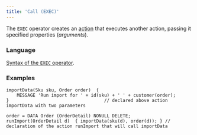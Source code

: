 ```yaml
---
title: 'Call (EXEC)'
---
```


The `EXEC` operator creates an [action](Actions.md) that executes another action, passing it specified properties (*arguments*).

### Language

[Syntax of the `EXEC` operator](EXEC_operator.md).

### Examples

```lsf
importData(Sku sku, Order order)  {
    MESSAGE 'Run import for ' + id(sku) + ' ' + customer(order);
}                                    // declared above action importData with two parameters

order = DATA Order (OrderDetail) NONULL DELETE;
runImport(OrderDetail d)  { importData(sku(d), order(d)); } // declaration of the action runImport that will call importData
```


  
